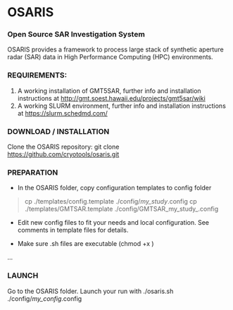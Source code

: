 # OSARIS
### Open Source SAR Investigation System
OSARIS provides a framework to process large stack of synthetic aperture radar (SAR) data in High Performance Computing (HPC) environments.

### REQUIREMENTS:
1. A working installation of GMT5SAR, further info and installation instructions at
   http://gmt.soest.hawaii.edu/projects/gmt5sar/wiki
2. A working SLURM environment, further info and installation instructions at
   https://slurm.schedmd.com/   

### DOWNLOAD / INSTALLATION
Clone the OSARIS repository:
git clone https://github.com/cryotools/osaris.git

### PREPARATION
- In the OSARIS folder, copy configuration templates to config folder
> cp ./templates/config.template ./config/_my_study_.config
> cp ./templates/GMTSAR.template ./config/GMTSAR_my_study_.config

- Edit new config files to fit your needs and local configuration.
  See comments in template files for details.

- Make sure .sh files are executable (chmod +x <filename>)

...


### LAUNCH
Go to the OSARIS folder. Launch your run with
./osaris.sh ./config/_my_config_.config
